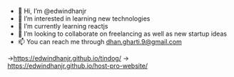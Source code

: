 - 👋 Hi, I’m @edwindhanjr
- 👀 I’m interested in learning new technologies
- 🌱 I’m currently learning reactjs
- 💞️ I’m looking to collaborate on freelancing as well as new startup ideas
- 📫 You can reach me through dhan.gharti.9@gmail.com

<!---
edwindhanjr/edwindhanjr is a ✨ special ✨ repository because its `README.md` (this file) appears on your GitHub profile.
You can click the Preview link to take a look at your changes.
--->
->https://edwindhanjr.github.io/tindog/
-> https://edwindhanjr.github.io/host-pro-website/
